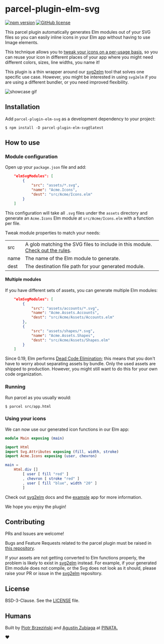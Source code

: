 # parcel-plugin-elm-svg

[![npm version](https://img.shields.io/npm/v/parcel-plugin-elm-svg.svg)](https://www.npmjs.com/package/parcel-plugin-elm-svg) [![GitHub license](https://img.shields.io/npm/l/parcel-plugin-elm-svg)](LICENSE)

This parcel plugin automatically generates Elm modules out of your SVG files so you can easily inline icons in your Elm app without having to use Image elements. 

This technique allows you to [tweak your icons on a per-usage basis](https://github.com/pinata-llc/svg2elm#svg-attributes), so you can reuse your icon in different places of your app where you might need different colors, sizes, line widths, you name it!

This plugin is a thin wrapper around our [svg2elm](https://github.com/pinata-llc/svg2elm) tool that solves one specific use case. However, you might be interested in using `svg2elm` if you are using a different bundler, or you need improved flexibility.

<img alt="showcase gif" src="https://i.imgur.com/nQFVP9I.gif">


## Installation

Add `parcel-plugin-elm-svg` as a development dependency to your project:

```console
$ npm install -D parcel-plugin-elm-svg@latest
```


## How to use

### Module configuration 

Open up your `package.json` file and add:

```json
    "elmSvgModules": [
        {
            "src": "assets/*.svg",
            "name": "Acme.Icons",
            "dest": "src/Acme/Icons.elm"
        }
    ]
```

This configuration will take all `.svg` files under the `assets` directory and generate an `Acme.Icons` Elm module at `src/Acme/Icons.elm` with a function per file.


Tweak module properties to match your needs:

<table>
    <tr>
        <td>src</td>
        <td>A glob matching the SVG files to include in this module. <a href="https://www.npmjs.com/package/glob#glob-primer">Check out the rules</a>.</td>
    </tr>
    <tr>
        <td>name</td>
        <td>The name of the Elm module to generate.</td>
    </tr>
    <tr>
        <td>dest</td>
        <td>The destination file path for your generated module.</td>
    </tr>
</table>

#### Multiple modules

If you have different sets of assets, you can generate multiple Elm modules:

```json
    "elmSvgModules": [
        {
            "src": "assets/accounts/*.svg",
            "name": "Acme.Assets.Accounts",
            "dest": "src/Acme/Assets/Accounts.elm"
        },
        {
            "src": "assets/shapes/*.svg",
            "name": "Acme.Assets.Shapes",
            "dest": "src/Acme/Assets/Shapes.elm"
        }
    ]
```

Since 0.19, Elm performs [Dead Code Elimination](https://elm-lang.org/news/small-assets-without-the-headache#dead-code-elimination); this means that you don't have to worry about separating assets by bundle. Only the used assets are shipped to production. However, you might still want to do this for your own code organization. 

### Running

Run parcel as you usually would:

```console
$ parcel src/app.html
```

### Using your icons

We can now use our generated icon functions in our Elm app:

```elm
module Main exposing (main)

import Html
import Svg.Attributes exposing (fill, width, stroke)
import Acme.Icons exposing (user, chevron)

main = 
    Html.div [] 
        [ user [ fill "red" ]
        , chevron [ stroke "red" ]
        , user [ fill "blue", width "20" ]
        ]
```

Check out [svg2elm](https://github.com/pinata-llc/svg2elm) docs and the [example](example) app for more information. 

We hope you enjoy the plugin!

## Contributing

PRs and Issues are welcome!

Bugs and Feature Requests related to the parcel plugin must be raised in [this repository](https://github.com/pinata-llc/parcel-plugin-elm-svg). 

If your assets are not getting converted to Elm functions properly, the problem is likely to exist in [svg2elm](https://github.com/pinata-llc/svg2elm) instead. For example, if your generated Elm module does not compile, or the Svg does not look as it should, please raise your PR or issue in the [svg2elm](https://github.com/pinata-llc/svg2elm) repository.

## License

BSD-3-Clause. See the [LICENSE](LICENSE) file.

## Humans

Built by [Piotr Brzeziński](https://github.com/brzezinskip) and [Agustín Zubiaga](https://github.com/aguzubiaga) at [PINATA.](https://www.gopinata.com)

♥︎
